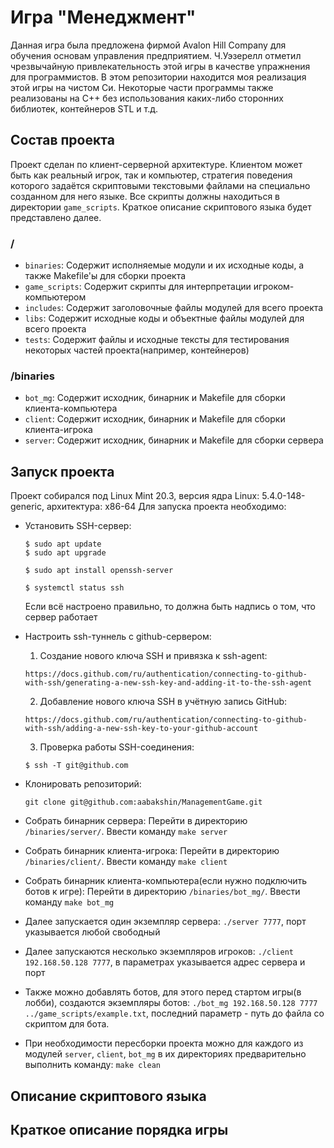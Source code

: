 # Игра "Менеджмент"
Данная игра была предложена фирмой Avalon Hill Company для обучения основам управления предприятием. Ч.Уэзерелл отметил чрезвычайную привлекательность этой игры в качестве упражнения для
программистов. В этом репозитории находится моя реализация этой игры на чистом Си. Некоторые части программы также реализованы на C++ без использования каких-либо сторонних библиотек, контейнеров STL и т.д.
## Состав проекта
Проект сделан по клиент-серверной архитектуре. Клиентом может быть как реальный игрок, так и компьютер, стратегия поведения которого задаётся скриптовыми текстовыми файлами на специально созданном для него языке.
Все скрипты должны находиться в директории `game_scripts`. Краткое описание скриптового языка будет представлено далее.
### /
- `binaries`: Содержит исполняемые модули и их исходные коды, а также Makefile'ы для сборки проекта
- `game_scripts`: Содержит скрипты для интерпретации игроком-компьютером
- `includes`: Содержит заголовочные файлы модулей для всего проекта
- `libs`: Содержит исходные коды и объектные файлы модулей для всего проекта 
- `tests`: Содержит файлы и исходные тексты для тестирования некоторых частей проекта(например, контейнеров)
### /binaries
- `bot_mg`: Содержит исходник, бинарник и Makefile для сборки клиента-компьютера
- `client`: Содержит исходник, бинарник и Makefile для сборки клиента-игрока
- `server`: Содержит исходник, бинарник и Makefile для сборки сервера
## Запуск проекта
Проект собирался под Linux Mint 20.3, версия ядра Linux: 5.4.0-148-generic, архитектура: x86-64
Для запуска проекта необходимо:
- Установить SSH-сервер:
	```
	$ sudo apt update
	$ sudo apt upgrade
	```

	```
	$ sudo apt install openssh-server
	```

	```
	$ systemctl status ssh
	```
	Если всё настроено правильно, то должна быть надпись о том, что сервер работает

- Настроить ssh-туннель с github-сервером:
	1. Создание нового ключа SSH и привязка к ssh-agent:
	```
	https://docs.github.com/ru/authentication/connecting-to-github-with-ssh/generating-a-new-ssh-key-and-adding-it-to-the-ssh-agent
	```
	2. Добавление нового ключа SSH в учётную запись GitHub:
	```
	https://docs.github.com/ru/authentication/connecting-to-github-with-ssh/adding-a-new-ssh-key-to-your-github-account
	```
	3. Проверка работы SSH-соединения:
	```
	$ ssh -T git@github.com
	```

- Клонировать репозиторий:
	```
	git clone git@github.com:aabakshin/ManagementGame.git
	```

- Собрать бинарник сервера: Перейти в директорию `/binaries/server/`. Ввести команду `make server`
- Собрать бинарник клиента-игрока: Перейти в директорию `/binaries/client/`. Ввести команду `make client`
- Собрать бинарник клиента-компьютера(если нужно подключить ботов к игре): Перейти в директорию `/binaries/bot_mg/`. Ввести команду `make bot_mg`
- Далее запускается один экземпляр сервера: `./server 7777`, порт указывается любой свободный
- Далее запускаются несколько экземпляров игроков: `./client 192.168.50.128 7777`, в параметрах указывается адрес сервера и порт
- Также можно добавлять ботов, для этого перед стартом игры(в лобби), создаются экземпляры ботов: `./bot_mg 192.168.50.128 7777 ../game_scripts/example.txt`, последний параметр - путь до файла со скриптом для бота.
- При необходимости пересборки проекта можно для каждого из модулей `server`, `client`, `bot_mg` в их директориях предварительно выполнить команду: `make clean`
## Описание скриптового языка
## Краткое описание порядка игры
